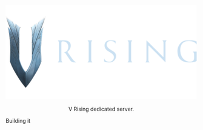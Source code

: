 <p align="center">
  <a href="https://github.com/duartejbrito/vrising-docker">
    <img alt="header" src="https://github.com/duartejbrito/vrising-docker/blob/main/assets/header.png?raw=true" height="250">
  </a>
  <p  align="center">V Rising dedicated server.</p>
</p>

Building it